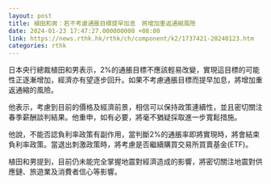 ```yaml
---
layout: post
title: 植田和男：若不考慮通脹目標提早加息　將增加重返通縮風險
date: 2024-01-23 17:47:27.000000000 +08:00
link: https://news.rthk.hk/rthk/ch/component/k2/1737421-20240123.htm
categories: rthk
---
```


日本央行總裁植田和男表示，2%的通脹目標不應該輕易改變，實現這目標的可能性正逐漸增加，經濟亦有望逐步回升。如果不考慮通脹目標而提早加息，將增加重返通縮的風險。

他表示，考慮到目前的價格及經濟前景，相信可以保持政策連續性，並且密切關注春季薪酬談判結果。他重申，如有必要，將毫不猶疑採取進一步寬鬆措施。

他說，不能否認負利率政策有副作用，當判斷2%的通脹率即將實現時，將會結束負利率政策。當退出刺激政策時，將考慮是否繼續購買交易所買賣基金(ETF)。

植田和男提到，目前仍未能完全掌握地震對經濟造成的影響，將密切關注地震對供應鏈、旅遊業及消費者信心等影響。
